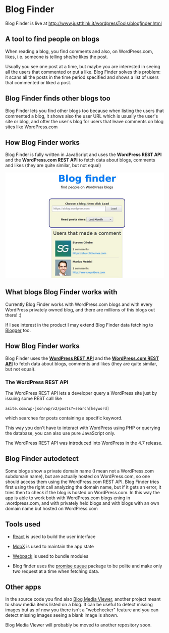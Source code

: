# Blog Finder

Blog Finder is live at http://www.justthink.it/wordpressTools/blogfinder.html

## A tool to find people on blogs
When reading a blog, you find comments and also, on WordPress.com, likes, i.e. someone is telling she/he likes the post.

Usually you see one post at a time, but maybe you are interested in seeing all  the users that commented or put a like. 
Blog Finder solves this problem: it scans all the posts in the time period specified and shows a list of users that commented or liked a post. 

## Blog Finder finds other blogs too
Blog Finder lets you find other blogs too because when listing the users that commented a blog, it shows also the user URL which is usually the user's site or blog, and ofter the user's blog for users that leave comments on blog sites like WordPress.com

## How Blog Finder works
Blog Finder is fully written in JavaScript and uses the **WordPress REST API** and the **WordPress.com  REST API** to fetch data about blogs, comments and likes (they are quite similar, but not equal)

![blogFinder in action](https://raw.githubusercontent.com/whiteseagull/blogfinder/master/assets/blogFinder.png)

## What blogs Blog Finder works with
Currently Blog Finder works with WordPress.com blogs and with every WordPress privately owned blog, and there are millions of this blogs out there! :) 

If I see interest in the product I may extend Blog Finder data fetching to [Blogger](https://www.blogger.com/) too.

## How Blog Finder works
Blog Finder uses the **[WordPress REST API](https://v2.wp-api.org/)** and the **[WordPress.com  REST API](https://developer.wordpress.com/docs/api/)** to fetch data about blogs, comments and likes (they are quite similar, but not equal).

### The WordPress REST API
The WordPress REST API lets a developer query a WordPress site just by issuing some REST call like 

``asite.com/wp-json/wp/v2/posts?=search[keyword]``

which searches for posts containing a specific keyword.

This way you don't have to interact with WordPress using PHP or querying the database, you can also use pure JavaScript only.

The WordPress REST API was introduced into WordPress in the 4.7 release.  

## Blog Finder autodetect
Some blogs show a private domain name (I mean not a WordPress.com subdomain name), but are actually hosted on WordPress.com, so one should access them using the WordPress.com REST API.
 Blog Finder tries first using the right call analyzing the domain name, but if it gets an error, it tries then to check if the blog is hosted on WordPress.com. In this way the app is able to work both with WordPress.com blogs ening in .wordpress.com, and with privately held blogs and with blogs with an own domain name but hosted on WordPress.com

## Tools used
- [React](https://webpack.js.org/) is used to build the user interface
- [MobX](https://mobx.js.org/) is used to maintain the app state
- [Webpack](https://webpack.js.org/) is used to bundle modules

- Blog finder uses the [promise queue](https://www.npmjs.com/package/promise-queue) package to be polite and make only two request at a time when fetching data.


## Other apps
In the source code you find also [Blog Media Viewer](http://www.justthink.it/wordpressTools/bmv.html), another project meant to show media items listed on a blog. It can be useful to detect missing images but as of now you there isn't a "webchecker" feature and you can detect missing images seeing a blank image is shown. 

Blog Media Viewer will probably be moved to another repository soon.
